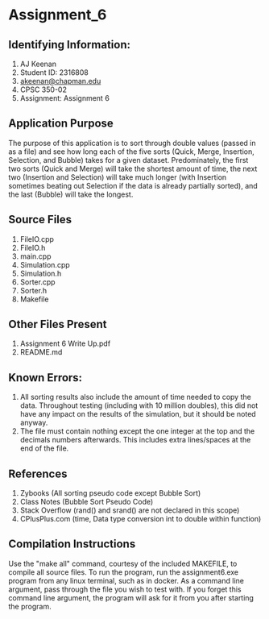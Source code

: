 # Assignment_6

## Identifying Information:
1. AJ Keenan
1. Student ID: 2316808
1. akeenan@chapman.edu
1. CPSC 350-02
1. Assignment: Assignment 6

## Application Purpose
The purpose of this application is to sort through double values (passed in as a file) and see how long each of the five sorts (Quick, Merge, Insertion, Selection, and Bubble) takes for a given dataset. Predominately, the first two sorts (Quick and Merge) will take the shortest amount of time, the next two (Insertion and Selection) will take much longer (with Insertion sometimes beating out Selection if the data is already partially sorted), and the last (Bubble) will take the longest.

## Source Files
1. FileIO.cpp
1. FileIO.h
1. main.cpp
1. Simulation.cpp
1. Simulation.h
1. Sorter.cpp
1. Sorter.h
1. Makefile

## Other Files Present
1. Assignment 6 Write Up.pdf
1. README.md

## Known Errors:
1. All sorting results also include the amount of time needed to copy the data. Throughout testing (including with 10 million doubles), this did not have any impact on the results of the simulation, but it should be noted anyway.
1. The file must contain nothing except the one integer at the top and the decimals numbers afterwards. This includes extra lines/spaces at the end of the file.

## References
1. Zybooks (All sorting pseudo code except Bubble Sort)
1. Class Notes (Bubble Sort Pseudo Code)
1. Stack Overflow (rand() and srand() are not declared in this scope)
1. CPlusPlus.com (time, Data type conversion int to double within function)

## Compilation Instructions
Use the "make all" command, courtesy of the included MAKEFILE, to compile all source files. To run the program, run the assignment6.exe program from any linux terminal, such as in docker. As a command line argument, pass through the file you wish to test with. If you forget this command line argument, the program will ask for it from you after starting the program.
